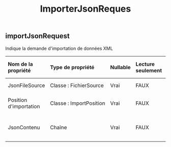 ﻿---
title: ImporterJsonReques
second_title: Aspose.Cells Cloud Documen
type: docs
url: /fr/specification/model/importjsonrequest/
description: "Aspose.Cells Spécification du modèle cloud : ImportJsonRequest. Gérez sans effort Excel et d'autres feuilles de calcul avec des fonctionnalités telles que l'ouverture, la génération, l'édition, le fractionnement, la fusion, la comparaison et la conversion."
weight: 50
---
## **importJsonRequest**

 Indique la demande d'importation de données XML

| Nom de la propriété| Type de propriété| Nullable| Lecture seulement| Valeur par défaut| Description|
|:- |:- |:- |:- |:- |:- |
| JsonFileSource| Classe : FichierSource| Vrai| FAUX|| Source du fichier JSON|
| Position d'importation| Classe : ImportPosition| Vrai| FAUX|| Description du poste d'importation.|
| JsonContenu| Chaîne| Vrai| FAUX|| La valeur par défaut de Base64String est nulle|

